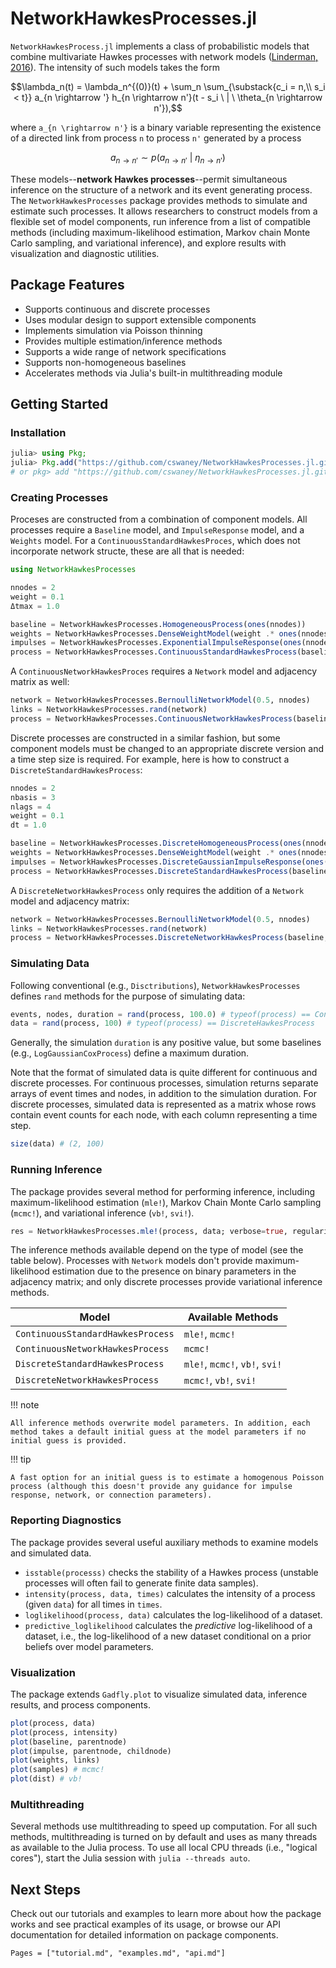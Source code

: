 # NetworkHawkesProcesses.jl
`NetworkHawkesProcess.jl` implements a class of probabilistic models that combine multivariate Hawkes processes with network models ([Linderman, 2016](https://dash.harvard.edu/handle/1/33493391)). The intensity of such models takes the form

```math
\lambda_n(t) = \lambda_n^{(0)}(t) + \sum_n \sum_{\substack{c_i = n,\\ s_i < t}} a_{n \rightarrow '} h_{n \rightarrow n'}(t - s_i \ | \ \theta_{n \rightarrow n'}),
```
where ``a_{n \rightarrow n'}`` is a binary variable representing the existence of a directed link from process ``n`` to process ``n'`` generated by a process

```math
a_{n \rightarrow n'} \sim p(a_{n \rightarrow n'} \ | \ \eta_{n \rightarrow n'})
```

These models--**network Hawkes processes**--permit simultaneous inference on the structure of a network and its event generating process. The `NetworkHawkesProcesses` package provides methods to simulate and estimate such processes. It allows researchers to construct models from a flexible set of model components, run inference from a list of compatible methods (including maximum-likelihood estimation, Markov chain Monte Carlo sampling, and variational inference), and explore results with visualization and diagnostic utilities.


## Package Features
- Supports continuous and discrete processes
- Uses modular design to support extensible components
- Implements simulation via Poisson thinning
- Provides multiple estimation/inference methods
- Supports a wide range of network specifications
- Supports non-homogeneous baselines
- Accelerates methods via Julia's built-in multithreading module


## Getting Started

### Installation
```julia
julia> using Pkg;
julia> Pkg.add("https://github.com/cswaney/NetworkHawkesProcesses.jl.git")
# or pkg> add "https://github.com/cswaney/NetworkHawkesProcesses.jl.git"
```

### Creating Processes
Proceses are constructed from a combination of component models. All processes require a `Baseline` model, and `ImpulseResponse` model, and a `Weights` model. For a `ContinuousStandardHawkesProces`, which does not incorporate network structe, these are all that is needed:
```julia
using NetworkHawkesProcesses

nnodes = 2
weight = 0.1
Δtmax = 1.0

baseline = NetworkHawkesProcesses.HomogeneousProcess(ones(nnodes))
weights = NetworkHawkesProcesses.DenseWeightModel(weight .* ones(nnodes, nnodes))
impulses = NetworkHawkesProcesses.ExponentialImpulseResponse(ones(nnodes, nnodes))
process = NetworkHawkesProcesses.ContinuousStandardHawkesProcess(baseline, impulses, weights)
```

A `ContinuousNetworkHawkesProces` requires a `Network` model and adjacency matrix as well:
```julia
network = NetworkHawkesProcesses.BernoulliNetworkModel(0.5, nnodes)
links = NetworkHawkesProcesses.rand(network)
process = NetworkHawkesProcesses.ContinuousNetworkHawkesProcess(baseline, impulses, weights, links, network)
```

Discrete processes are constructed in a similar fashion, but some component models must be changed to an appropriate discrete version and a time step size is required. For example, here is how to construct a `DiscreteStandardHawkesProcess`:
```julia
nnodes = 2
nbasis = 3
nlags = 4
weight = 0.1
dt = 1.0

baseline = NetworkHawkesProcesses.DiscreteHomogeneousProcess(ones(nnodes), dt)
weights = NetworkHawkesProcesses.DenseWeightModel(weight .* ones(nnodes, nnodes))
impulses = NetworkHawkesProcesses.DiscreteGaussianImpulseResponse(ones(nnodes, nnodes, nbasis) ./ nbasis, nlags, dt)
process = NetworkHawkesProcesses.DiscreteStandardHawkesProcess(baseline, impulses, weights, dt)
```

A `DiscreteNetworkHawkesProcess` only requires the addition of a `Network` model and adjacency matrix:
```julia
network = NetworkHawkesProcesses.BernoulliNetworkModel(0.5, nnodes)
links = NetworkHawkesProcesses.rand(network)
process = NetworkHawkesProcesses.DiscreteNetworkHawkesProcess(baseline, impulses, weights, links, network, dt)
```

### Simulating Data
Following conventional (e.g., `Disctributions`), `NetworkHawkesProcesses` defines `rand` methods for the purpose of simulating data:
```julia
events, nodes, duration = rand(process, 100.0) # typeof(process) == ContinuousHawkesProcess
data = rand(process, 100) # typeof(process) == DiscreteHawkesProcess
```

Generally, the simulation `duration` is any positive value, but some baselines (e.g., `LogGaussianCoxProcess`) define a maximum duration.

Note that the format of simulated data is quite different for continuous and discrete processes. For continuous processes, simulation returns separate arrays of event times and nodes, in addition to the simulation duration. For discrete processes, simulated data is represented as a matrix whose rows contain event counts for each node, with each column representing a time step.
```julia
size(data) # (2, 100)
```

### Running Inference
The package provides several method for performing inference, including maximum-likelihood estimation (`mle!`), Markov Chain Monte Carlo sampling (`mcmc!`), and variational inference (`vb!`, `svi!`).

```julia
res = NetworkHawkesProcesses.mle!(process, data; verbose=true, regularize=true) # maximum a posteriori
```

The inference methods available depend on the type of model (see the table below). Processes with `Network` models don't provide maximum-likelihood estimation due to the presence on binary parameters in the adjacency matrix; and only discrete processes provide variational inference methods.

| Model                               | Available Methods              |
| ----------------------------------- | ------------------------------ |
| `ContinuousStandardHawkesProcess`   | `mle!`, `mcmc!`                |
| `ContinuousNetworkHawkesProcess`    | `mcmc!`                        |
| `DiscreteStandardHawkesProcess`     | `mle!`, `mcmc!`, `vb!`, `svi!` |
| `DiscreteNetworkHawkesProcess`      | `mcmc!`, `vb!`, `svi!`         |


!!! note

    All inference methods overwrite model parameters. In addition, each method takes a default initial guess at the model parameters if no initial guess is provided.

!!! tip

    A fast option for an initial guess is to estimate a homogenous Poisson process (although this doesn't provide any guidance for impulse response, network, or connection parameters).


### Reporting Diagnostics
The package provides several useful auxiliary methods to examine models and simulated data.

- `isstable(processs)` checks the stability of a Hawkes process (unstable processes will often fail to generate finite data samples).
- `intensity(process, data, times)` calculates the intensity of a process (given `data`) for all times in `times`.
- `loglikelihood(process, data)` calculates the log-likelihood of a dataset.
- `predictive_loglikelihood` calculates the *predictive* log-likelihood of a dataset, i.e., the log-likelihood of a new dataset conditional on a prior beliefs over model parameters.


### Visualization
The package extends `Gadfly.plot` to visualize simulated data, inference results, and process components.
```julia
plot(process, data)
plot(process, intensity)
plot(baseline, parentnode)
plot(impulse, parentnode, childnode)
plot(weights, links)
plot(samples) # mcmc!
plot(dist) # vb!
```

### Multithreading
Several methods use multithreading to speed up computation. For all such methods, multithreading is turned on by default and uses as many threads as available to the Julia process. To use all local CPU threads (i.e., "logical cores"), start the Julia session with `julia --threads auto`.


## Next Steps
Check out our tutorials and examples to learn more about how the package works and see practical examples of its usage, or browse our API documentation for detailed information on package components.
```@contents
Pages = ["tutorial.md", "examples.md", "api.md"]
```